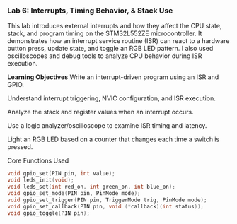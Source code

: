 ### Lab 6: Interrupts, Timing Behavior, & Stack Use ###

This lab introduces external interrupts and how they affect the CPU state, stack, and program timing on the STM32L552ZE microcontroller. It demonstrates how an interrupt service routine (ISR) can react to a hardware button press, update state, and toggle an RGB LED pattern. 
I also used oscilloscopes and debug tools to analyze CPU behavior during ISR execution.

**Learning Objectives**
Write an interrupt-driven program using an ISR and GPIO.

Understand interrupt triggering, NVIC configuration, and ISR execution.

Analyze the stack and register values when an interrupt occurs.

Use a logic analyzer/oscilloscope to examine ISR timing and latency.

Light an RGB LED based on a counter that changes each time a switch is pressed.

Core Functions Used

```c
void gpio_set(PIN pin, int value);
void leds_init(void);
void leds_set(int red_on, int green_on, int blue_on);
void gpio_set_mode(PIN pin, PinMode mode);
void gpio_set_trigger(PIN pin, TriggerMode trig, PinMode mode);
void gpio_set_callback(PIN pin, void (*callback)(int status));
void gpio_toggle(PIN pin);

